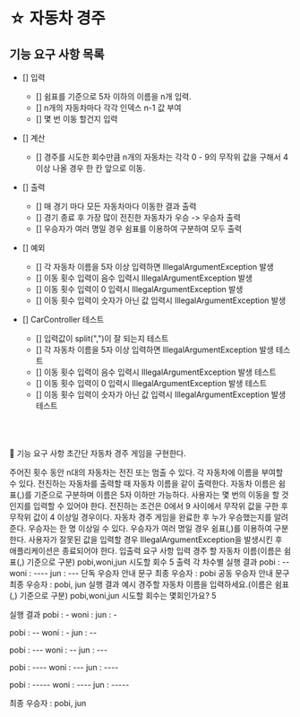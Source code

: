 # ☆ 자동차 경주

## 기능 요구 사항 목록

- [] 입력
  - [] 쉼표를 기준으로 5자 이하의 이름을 n개 입력.
  - [] n개의 자동차마다 각각 인덱스 n-1 값 부여
  - [] 몇 번 이동 할건지 입력
  
- [] 계산
  - [] 경주를 시도한 회수만큼 n개의 자동차는 각각 0 - 9의 무작위 값을 구해서 4 이상 나올 경우 한 칸 앞으로 이동.
  
- [] 출력
  - [] 매 경기 마다 모든 자동차마다 이동한 결과 출력
  - [] 경기 종료 후 가장 많이 전진한 자동차가 우승 -> 우승자 출력 
  - [] 우승자가 여러 명일 경우 쉼표를 이용하여 구분하여 모두 출력
  
- [] 예외
  - [] 각 자동차 이름을 5자 이상 입력하면 IllegalArgumentException 발생
  - [] 이동 횟수 입력이 음수 입력시 IllegalArgumentException 발생
  - [] 이동 횟수 입력이 0 입력시 IllegalArgumentException 발생
  - [] 이동 횟수 입력이 숫자가 아닌 값 입력시 IllegalArgumentException 발생  
  
- [] CarController 테스트
  - [] 입력값이 split(",")이 잘 되는지 테스트
  - [] 각 자동차 이름을 5자 이상 입력하면 IllegalArgumentException 발생 테스트
  - [] 이동 횟수 입력이 음수 입력시 IllegalArgumentException 발생 테스트
  - [] 이동 횟수 입력이 0 입력시 IllegalArgumentException 발생 테스트
  - [] 이동 횟수 입력이 숫자가 아닌 값 입력시 IllegalArgumentException 발생 테스트



<br><br><br>
🚀 기능 요구 사항
초간단 자동차 경주 게임을 구현한다.

주어진 횟수 동안 n대의 자동차는 전진 또는 멈출 수 있다.
각 자동차에 이름을 부여할 수 있다. 전진하는 자동차를 출력할 때 자동차 이름을 같이 출력한다.
자동차 이름은 쉼표(,)를 기준으로 구분하며 이름은 5자 이하만 가능하다.
사용자는 몇 번의 이동을 할 것인지를 입력할 수 있어야 한다.
전진하는 조건은 0에서 9 사이에서 무작위 값을 구한 후 무작위 값이 4 이상일 경우이다.
자동차 경주 게임을 완료한 후 누가 우승했는지를 알려준다. 우승자는 한 명 이상일 수 있다.
우승자가 여러 명일 경우 쉼표(,)를 이용하여 구분한다.
사용자가 잘못된 값을 입력할 경우 IllegalArgumentException을 발생시킨 후 애플리케이션은 종료되어야 한다.
입출력 요구 사항
입력
경주 할 자동차 이름(이름은 쉼표(,) 기준으로 구분)
pobi,woni,jun
시도할 회수
5
출력
각 차수별 실행 결과
pobi : --
woni : ----
jun : ---
단독 우승자 안내 문구
최종 우승자 : pobi
공동 우승자 안내 문구
최종 우승자 : pobi, jun
실행 결과 예시
경주할 자동차 이름을 입력하세요.(이름은 쉼표(,) 기준으로 구분)
pobi,woni,jun
시도할 회수는 몇회인가요?
5

실행 결과
pobi : -
woni :
jun : -

pobi : --
woni : -
jun : --

pobi : ---
woni : --
jun : ---

pobi : ----
woni : ---
jun : ----

pobi : -----
woni : ----
jun : -----

최종 우승자 : pobi, jun